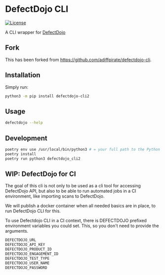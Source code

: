 # DefectDojo CLI

[![License](https://img.shields.io/badge/license-MIT-_red.svg)](https://opensource.org/licenses/MIT)

A CLI wrapper for [DefectDojo](https://github.com/DefectDojo/django-DefectDojo)

## Fork

This has been forked from <https://github.com/adiffpirate/defectdojo-cli>.

## Installation

Simply run:

```sh
python3 -m pip install defectdojo-cli2
```

## Usage

```sh
defectdojo --help
```

## Development

```sh
poetry env use /usr/local/bin/python3 # = your full path to the Python executable.
poetry install
poetry run python3 defectdojo_cli2


```

## WIP: DefectDojo for CI

The goal of this cli is not only to be used as a cli tool for accessing DefectDojo API, but also to be able to run automated jobs in a CI environment, like importing scans to DefectDojo.

We will publish a docker container when all needed basics are in place, to run DefectDojo CLI for this.

To use Defectdojo CLI in a CI context, there is DEFECTDOJO prefixed environment variables you could set. This, so you don't need to provide the arguments.

```sh
DEFECTDOJO_URL
DEFECTDOJO_API_KEY
DEFECTDOJO_PRODUCT_ID
DEFECTDOJO_ENGAGEMENT_ID
DEFECTDOJO_TEST_TYPE
DEFECTDOJO_USER_NAME
DEFECTDOJO_PASSWORD
```
